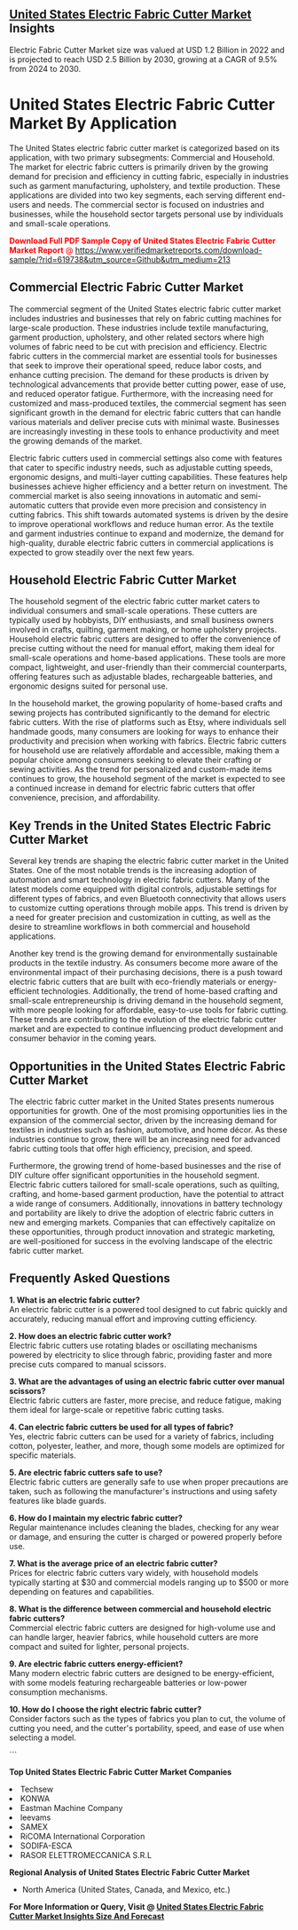 <h2><a href="https://www.verifiedmarketreports.com/download-sample/?rid=619738&amp;utm_source=Github&amp;utm_medium=213" target="_blank">United States Electric Fabric Cutter Market</a> Insights</h2><p>Electric Fabric Cutter Market size was valued at USD 1.2 Billion in 2022 and is projected to reach USD 2.5 Billion by 2030, growing at a CAGR of 9.5% from 2024 to 2030.</p><p><h1>United States Electric Fabric Cutter Market By Application</h1><p>The United States electric fabric cutter market is categorized based on its application, with two primary subsegments: Commercial and Household. The market for electric fabric cutters is primarily driven by the growing demand for precision and efficiency in cutting fabric, especially in industries such as garment manufacturing, upholstery, and textile production. These applications are divided into two key segments, each serving different end-users and needs. The commercial sector is focused on industries and businesses, while the household sector targets personal use by individuals and small-scale operations.</p><p><p><span class=""><span style="color: #ff0000;"><strong>Download Full PDF Sample Copy of United States Electric Fabric Cutter Market Report</strong> @ </span><a href="https://www.verifiedmarketreports.com/download-sample/?rid=619738&amp;utm_source=Github&amp;utm_medium=213" target="_blank">https://www.verifiedmarketreports.com/download-sample/?rid=619738&amp;utm_source=Github&amp;utm_medium=213</a></span></p></p><h2>Commercial Electric Fabric Cutter Market</h2><p>The commercial segment of the United States electric fabric cutter market includes industries and businesses that rely on fabric cutting machines for large-scale production. These industries include textile manufacturing, garment production, upholstery, and other related sectors where high volumes of fabric need to be cut with precision and efficiency. Electric fabric cutters in the commercial market are essential tools for businesses that seek to improve their operational speed, reduce labor costs, and enhance cutting precision. The demand for these products is driven by technological advancements that provide better cutting power, ease of use, and reduced operator fatigue. Furthermore, with the increasing need for customized and mass-produced textiles, the commercial segment has seen significant growth in the demand for electric fabric cutters that can handle various materials and deliver precise cuts with minimal waste. Businesses are increasingly investing in these tools to enhance productivity and meet the growing demands of the market.</p><p>Electric fabric cutters used in commercial settings also come with features that cater to specific industry needs, such as adjustable cutting speeds, ergonomic designs, and multi-layer cutting capabilities. These features help businesses achieve higher efficiency and a better return on investment. The commercial market is also seeing innovations in automatic and semi-automatic cutters that provide even more precision and consistency in cutting fabrics. This shift towards automated systems is driven by the desire to improve operational workflows and reduce human error. As the textile and garment industries continue to expand and modernize, the demand for high-quality, durable electric fabric cutters in commercial applications is expected to grow steadily over the next few years.</p><h2>Household Electric Fabric Cutter Market</h2><p>The household segment of the electric fabric cutter market caters to individual consumers and small-scale operations. These cutters are typically used by hobbyists, DIY enthusiasts, and small business owners involved in crafts, quilting, garment making, or home upholstery projects. Household electric fabric cutters are designed to offer the convenience of precise cutting without the need for manual effort, making them ideal for small-scale operations and home-based applications. These tools are more compact, lightweight, and user-friendly than their commercial counterparts, offering features such as adjustable blades, rechargeable batteries, and ergonomic designs suited for personal use.</p><p>In the household market, the growing popularity of home-based crafts and sewing projects has contributed significantly to the demand for electric fabric cutters. With the rise of platforms such as Etsy, where individuals sell handmade goods, many consumers are looking for ways to enhance their productivity and precision when working with fabrics. Electric fabric cutters for household use are relatively affordable and accessible, making them a popular choice among consumers seeking to elevate their crafting or sewing activities. As the trend for personalized and custom-made items continues to grow, the household segment of the market is expected to see a continued increase in demand for electric fabric cutters that offer convenience, precision, and affordability.</p><h2>Key Trends in the United States Electric Fabric Cutter Market</h2><p>Several key trends are shaping the electric fabric cutter market in the United States. One of the most notable trends is the increasing adoption of automation and smart technology in electric fabric cutters. Many of the latest models come equipped with digital controls, adjustable settings for different types of fabrics, and even Bluetooth connectivity that allows users to customize cutting operations through mobile apps. This trend is driven by a need for greater precision and customization in cutting, as well as the desire to streamline workflows in both commercial and household applications.</p><p>Another key trend is the growing demand for environmentally sustainable products in the textile industry. As consumers become more aware of the environmental impact of their purchasing decisions, there is a push toward electric fabric cutters that are built with eco-friendly materials or energy-efficient technologies. Additionally, the trend of home-based crafting and small-scale entrepreneurship is driving demand in the household segment, with more people looking for affordable, easy-to-use tools for fabric cutting. These trends are contributing to the evolution of the electric fabric cutter market and are expected to continue influencing product development and consumer behavior in the coming years.</p><h2>Opportunities in the United States Electric Fabric Cutter Market</h2><p>The electric fabric cutter market in the United States presents numerous opportunities for growth. One of the most promising opportunities lies in the expansion of the commercial sector, driven by the increasing demand for textiles in industries such as fashion, automotive, and home décor. As these industries continue to grow, there will be an increasing need for advanced fabric cutting tools that offer high efficiency, precision, and speed.</p><p>Furthermore, the growing trend of home-based businesses and the rise of DIY culture offer significant opportunities in the household segment. Electric fabric cutters tailored for small-scale operations, such as quilting, crafting, and home-based garment production, have the potential to attract a wide range of consumers. Additionally, innovations in battery technology and portability are likely to drive the adoption of electric fabric cutters in new and emerging markets. Companies that can effectively capitalize on these opportunities, through product innovation and strategic marketing, are well-positioned for success in the evolving landscape of the electric fabric cutter market.</p><h2>Frequently Asked Questions</h2><p><strong>1. What is an electric fabric cutter?</strong><br>An electric fabric cutter is a powered tool designed to cut fabric quickly and accurately, reducing manual effort and improving cutting efficiency.</p><p><strong>2. How does an electric fabric cutter work?</strong><br>Electric fabric cutters use rotating blades or oscillating mechanisms powered by electricity to slice through fabric, providing faster and more precise cuts compared to manual scissors.</p><p><strong>3. What are the advantages of using an electric fabric cutter over manual scissors?</strong><br>Electric fabric cutters are faster, more precise, and reduce fatigue, making them ideal for large-scale or repetitive fabric cutting tasks.</p><p><strong>4. Can electric fabric cutters be used for all types of fabric?</strong><br>Yes, electric fabric cutters can be used for a variety of fabrics, including cotton, polyester, leather, and more, though some models are optimized for specific materials.</p><p><strong>5. Are electric fabric cutters safe to use?</strong><br>Electric fabric cutters are generally safe to use when proper precautions are taken, such as following the manufacturer's instructions and using safety features like blade guards.</p><p><strong>6. How do I maintain my electric fabric cutter?</strong><br>Regular maintenance includes cleaning the blades, checking for any wear or damage, and ensuring the cutter is charged or powered properly before use.</p><p><strong>7. What is the average price of an electric fabric cutter?</strong><br>Prices for electric fabric cutters vary widely, with household models typically starting at $30 and commercial models ranging up to $500 or more depending on features and capabilities.</p><p><strong>8. What is the difference between commercial and household electric fabric cutters?</strong><br>Commercial electric fabric cutters are designed for high-volume use and can handle larger, heavier fabrics, while household cutters are more compact and suited for lighter, personal projects.</p><p><strong>9. Are electric fabric cutters energy-efficient?</strong><br>Many modern electric fabric cutters are designed to be energy-efficient, with some models featuring rechargeable batteries or low-power consumption mechanisms.</p><p><strong>10. How do I choose the right electric fabric cutter?</strong><br>Consider factors such as the types of fabrics you plan to cut, the volume of cutting you need, and the cutter's portability, speed, and ease of use when selecting a model.</p>```</p><p><strong>Top United States Electric Fabric Cutter Market Companies</strong></p><div data-test-id=""><p><li>Techsew</li><li> KONWA</li><li> Eastman Machine Company</li><li> leevams</li><li> SAMEX</li><li> RiCOMA International Corporation</li><li> SODIFA-ESCA</li><li> RASOR ELETTROMECCANICA S.R.L</li></p><div><strong>Regional Analysis of&nbsp;United States Electric Fabric Cutter Market</strong></div><ul><li dir="ltr"><p dir="ltr">North America&nbsp;(United States, Canada, and Mexico, etc.)</p></li></ul><p><strong>For More Information or Query, Visit @&nbsp;</strong><strong><a href="https://www.verifiedmarketreports.com/product/electric-fabric-cutter-market/?utm_source=Github&amp;utm_medium=213" target="_blank">United States Electric Fabric Cutter Market Insights Size And Forecast</a></strong></p></div>
